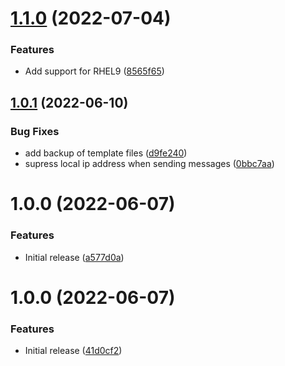 # [1.1.0](https://github.com/de-it-krachten/ansible-role-postfix/compare/v1.0.1...v1.1.0) (2022-07-04)


### Features

* Add support for RHEL9 ([8565f65](https://github.com/de-it-krachten/ansible-role-postfix/commit/8565f652771f315d72565459cb9b833b86c059e7))

## [1.0.1](https://github.com/de-it-krachten/ansible-role-postfix/compare/v1.0.0...v1.0.1) (2022-06-10)


### Bug Fixes

* add backup of template files ([d9fe240](https://github.com/de-it-krachten/ansible-role-postfix/commit/d9fe240a301730c656c62e2282f3310a79c3f9cf))
* supress local ip address when sending messages ([0bbc7aa](https://github.com/de-it-krachten/ansible-role-postfix/commit/0bbc7aa1a716ce03259bcbee758984cd02aa1833))

# 1.0.0 (2022-06-07)


### Features

* Initial release ([a577d0a](https://github.com/de-it-krachten/ansible-role-postfix/commit/a577d0ade9aafeb7f64d766b6def5fb3487cb1b2))

# 1.0.0 (2022-06-07)


### Features

* Initial release ([41d0cf2](https://github.com/de-it-krachten/ansible-role-postfix/commit/41d0cf297c79e6b8ef6c446667f606cf9705343b))
